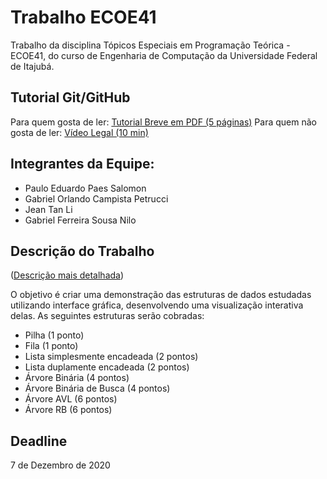 # Trabalho ECOE41
Trabalho da disciplina Tópicos Especiais em Programação Teórica - ECOE41, do curso de Engenharia de Computação da Universidade Federal de Itajubá.

## Tutorial Git/GitHub
Para quem gosta de ler: [Tutorial Breve em PDF (5 páginas)](docs-uteis/git-github.pdf)
Para quem não gosta de ler: [Vídeo Legal (10 min)](https://youtu.be/FV-hMoqHtcU?t=74)

## Integrantes da Equipe:
- Paulo Eduardo Paes Salomon
- Gabriel Orlando Campista Petrucci
- Jean Tan Li
- Gabriel Ferreira Sousa Nilo

## Descrição do Trabalho
([Descrição mais detalhada](docs-uteis/descricao-trabalho.pdf))

O objetivo é criar uma demonstração das estruturas de dados estudadas utilizando interface gráfica, desenvolvendo uma visualização interativa delas. As seguintes estruturas serão cobradas:

- Pilha (1 ponto)
- Fila (1 ponto)
- Lista simplesmente encadeada (2 pontos)
- Lista duplamente encadeada (2 pontos)
- Árvore Binária (4 pontos)
- Árvore Binária de Busca (4 pontos)
- Árvore AVL (6 pontos)
- Árvore RB (6 pontos)

## Deadline
7 de Dezembro de 2020


